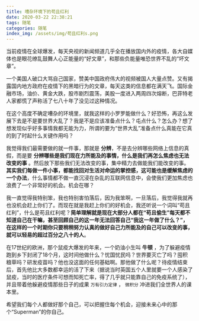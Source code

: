 ```yaml
---
title: 嘈杂环境下的苟且红利
date: 2020-03-22 22:38:21
tags: 随笔
categories: 随笔
index_img: /assets/img/苟且红利s.png
---
```


当前疫情在全球爆发，每天央视的新闻频道几乎全在播放国内外的疫情，各大自媒体也是眼花缭乱鼓舞人心正能量的“好文章”，和那些负能量唯恐世界不乱的“坏文章”。

一个美国人破口大骂自己国家，赞美中国政府伟大的视频被国人大量点赞。又有揭露国内地方政府在疫情下的黑暗行为的文章，每天这类的信息都在满天飞。国际金融市场，油价、黄金大跌，股市剧烈震荡，美股一度进入两周四次熔断，巴菲特老人家都慌了声称活了七八十年了没见过这种情况。

在这个高度不确定嘈杂的环境里，就我这样的小罗罗能做什么？好恐怖，再这么发展下去是不是要世界大乱了？我是不是应该准备点什么？屯点什么？怎么办？想了想发现似乎好多事情我都无能为力，所谓的要为“世界大乱”准备点什么真能在它真的到了时起什么关键作用吗？

我觉得我们最需要做的就一件事，那就是 **分辨**，不是去分辨哪些网络上信息的真假，而是要 **分辨哪些是我们现在力所能及的事情，什么是我们再怎么焦虑也无法改变的事** 。然后放下那些我们无法改变的事，集中精力去做能我们能改变的事。**其实我们每做一件小事，都能找回对生活对命运的掌控感，这可能也是缓解焦虑的一个办法**，什么事情都不做一直沉浸在杂乱的互联网信息中，会使我们更加焦虑也浪费了一个非常好的机会。机会在哪？

我一直觉得我特别笨，我也特别害怕落后，因为我笨啊，一旦落后，我觉得我就再也没机会赶上你们了。而现在就是我赶上你们的好机会，我还听说一个词叫“苟且红利”，什么是苟且红利呢？**简单理解就是现在大部分人都在“苟且偷生”每天都不知道自己在干嘛，甚至回顾自己的这一年无法回答自己“我这一年做了什么？”，在这样的一个时期你只要稍稍努力认真的做好自己力所能及的自己可以改变的事，就可以轻易的超过百分之八十的人**。

在17世纪的欧洲，那个鼠疫大爆发的年来，一个奶油小生叫 **牛顿** ，为了躲避疫情跑到乡下封闭了18个月，这时间他做什么？忧国忧民吗？世界要灭亡了吗？囤积粮草吗？研发疫苗吗？他也没这面的任何基础啊。那他做了什么呢？待疫情结束后，首先他比大多数都幸运的活了下来（据说当时英国五个人里就要一个人感染了鼠疫，当时的医疗条件可想而知死亡率，得了几乎就只能靠自己的免疫系统了），并且带着他躲避疫情那些日子的成果 `万有引力定律` ， `微积分` 冲进我们全世界人的课本里。

希望我们每个人都做好那个自己，可以把握住每个机会，迎接未来心中的那个“Superman”的你自己。
